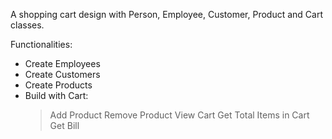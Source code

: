 A shopping cart design with Person, Employee, Customer, Product and Cart classes.

Functionalities:

- Create Employees
- Create Customers
- Create Products
- Build with Cart:
	> Add Product
	> Remove Product
	> View Cart
	> Get Total Items in Cart
	> Get Bill
